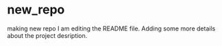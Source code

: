 # new_repo
making new repo
I am editing the README file. Adding some more details about the project desription.

